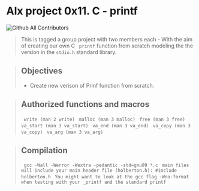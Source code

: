 # Alx project 0x11. C - printf
![Github All Contributors](https://img.shields.io/badge/all%20contributors-2-brightgreen)
> This is tagged a group project with two members each - With the aim of creating our own C ``` printf``` function from scratch modeling the the version in the ```stdio.h``` standard library.

> ## Objectives
> - Create new verison of Prinf function from scratch.

> ## Authorized functions and macros
>
> ``` write (man 2 write)```
> ``` malloc (man 3 malloc)```
> ``` free (man 3 free)```
> ``` va_start (man 3 va_start)```
> ``` va_end (man 3 va_end)```
> ``` va_copy (man 3 va_copy)```
> ``` va_arg (man 3 va_arg)```

> ## Compilation
> ``` gcc -Wall -Werror -Wextra -pedantic -std=gnu89 *.c```
> ``` main files will include your main header file (holberton.h): #include holberton.h```
> ``` You might want to look at the gcc flag -Wno-format when testing with your _printf and the standard printf```
